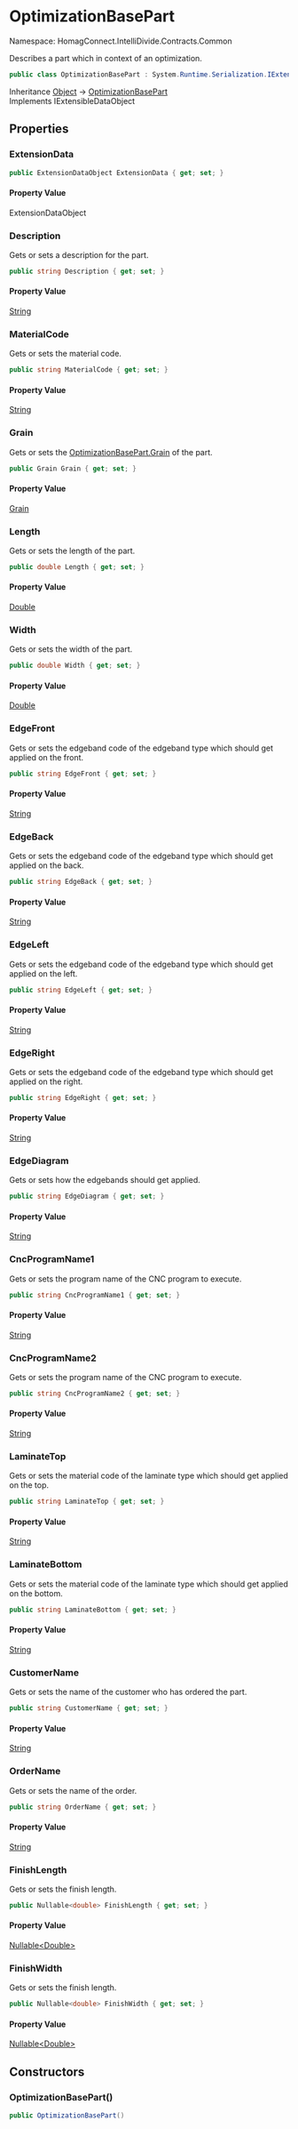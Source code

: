 # OptimizationBasePart

Namespace: HomagConnect.IntelliDivide.Contracts.Common

Describes a part which in context of an optimization.

```csharp
public class OptimizationBasePart : System.Runtime.Serialization.IExtensibleDataObject
```

Inheritance [Object](https://docs.microsoft.com/en-us/dotnet/api/system.object) → [OptimizationBasePart](./homagconnect.intellidivide.contracts.common.optimizationbasepart.md)<br>
Implements IExtensibleDataObject

## Properties

### **ExtensionData**

```csharp
public ExtensionDataObject ExtensionData { get; set; }
```

#### Property Value

ExtensionDataObject<br>

### **Description**

Gets or sets a description for the part.

```csharp
public string Description { get; set; }
```

#### Property Value

[String](https://docs.microsoft.com/en-us/dotnet/api/system.string)<br>

### **MaterialCode**

Gets or sets the material code.

```csharp
public string MaterialCode { get; set; }
```

#### Property Value

[String](https://docs.microsoft.com/en-us/dotnet/api/system.string)<br>

### **Grain**

Gets or sets the [OptimizationBasePart.Grain](./homagconnect.intellidivide.contracts.common.optimizationbasepart.md#grain) of the part.

```csharp
public Grain Grain { get; set; }
```

#### Property Value

[Grain](./homagconnect.intellidivide.contracts.common.grain.md)<br>

### **Length**

Gets or sets the length of the part.

```csharp
public double Length { get; set; }
```

#### Property Value

[Double](https://docs.microsoft.com/en-us/dotnet/api/system.double)<br>

### **Width**

Gets or sets the width of the part.

```csharp
public double Width { get; set; }
```

#### Property Value

[Double](https://docs.microsoft.com/en-us/dotnet/api/system.double)<br>

### **EdgeFront**

Gets or sets the edgeband code of the edgeband type which should get applied on the front.

```csharp
public string EdgeFront { get; set; }
```

#### Property Value

[String](https://docs.microsoft.com/en-us/dotnet/api/system.string)<br>

### **EdgeBack**

Gets or sets the edgeband code of the edgeband type which should get applied on the back.

```csharp
public string EdgeBack { get; set; }
```

#### Property Value

[String](https://docs.microsoft.com/en-us/dotnet/api/system.string)<br>

### **EdgeLeft**

Gets or sets the edgeband code of the edgeband type which should get applied on the left.

```csharp
public string EdgeLeft { get; set; }
```

#### Property Value

[String](https://docs.microsoft.com/en-us/dotnet/api/system.string)<br>

### **EdgeRight**

Gets or sets the edgeband code of the edgeband type which should get applied on the right.

```csharp
public string EdgeRight { get; set; }
```

#### Property Value

[String](https://docs.microsoft.com/en-us/dotnet/api/system.string)<br>

### **EdgeDiagram**

Gets or sets how the edgebands should get applied.

```csharp
public string EdgeDiagram { get; set; }
```

#### Property Value

[String](https://docs.microsoft.com/en-us/dotnet/api/system.string)<br>

### **CncProgramName1**

Gets or sets the program name of the CNC program to execute.

```csharp
public string CncProgramName1 { get; set; }
```

#### Property Value

[String](https://docs.microsoft.com/en-us/dotnet/api/system.string)<br>

### **CncProgramName2**

Gets or sets the program name of the CNC program to execute.

```csharp
public string CncProgramName2 { get; set; }
```

#### Property Value

[String](https://docs.microsoft.com/en-us/dotnet/api/system.string)<br>

### **LaminateTop**

Gets or sets the material code of the laminate type which should get applied on the top.

```csharp
public string LaminateTop { get; set; }
```

#### Property Value

[String](https://docs.microsoft.com/en-us/dotnet/api/system.string)<br>

### **LaminateBottom**

Gets or sets the material code of the laminate type which should get applied on the bottom.

```csharp
public string LaminateBottom { get; set; }
```

#### Property Value

[String](https://docs.microsoft.com/en-us/dotnet/api/system.string)<br>

### **CustomerName**

Gets or sets the name of the customer who has ordered the part.

```csharp
public string CustomerName { get; set; }
```

#### Property Value

[String](https://docs.microsoft.com/en-us/dotnet/api/system.string)<br>

### **OrderName**

Gets or sets the name of the order.

```csharp
public string OrderName { get; set; }
```

#### Property Value

[String](https://docs.microsoft.com/en-us/dotnet/api/system.string)<br>

### **FinishLength**

Gets or sets the finish length.

```csharp
public Nullable<double> FinishLength { get; set; }
```

#### Property Value

[Nullable&lt;Double&gt;](https://docs.microsoft.com/en-us/dotnet/api/system.nullable-1)<br>

### **FinishWidth**

Gets or sets the finish length.

```csharp
public Nullable<double> FinishWidth { get; set; }
```

#### Property Value

[Nullable&lt;Double&gt;](https://docs.microsoft.com/en-us/dotnet/api/system.nullable-1)<br>

## Constructors

### **OptimizationBasePart()**

```csharp
public OptimizationBasePart()
```
